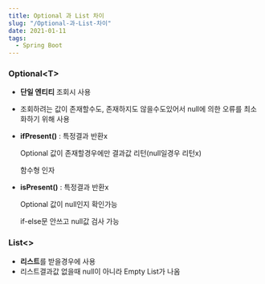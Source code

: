 ```yaml
---
title: Optional 과 List 차이
slug: "/Optional-과-List-차이"
date: 2021-01-11
tags:
  - Spring Boot
---
```


### Optional\<T\>

- **단일 엔티티** 조회시 사용
- 조회하려는 값이 존재할수도, 존재하지도 않을수도있어서 null에 의한 오류를 최소화하기 위해 사용
- **ifPresent()** : 특정결과 반환x
    
    Optional 값이 존재할경우에만 결과값 리턴(null일경우 리턴x)
    
    함수형 인자
    
- **isPresent()** : 특정결과 반환x
    
    Optional 값이 null인지 확인가능
    
    if-else문 안쓰고 null값 검사 가능
    

### List\<\>

- **리스트**를 받을경우에 사용
- 리스트결과값 없을때 null이 아니라 Empty List가 나옴
